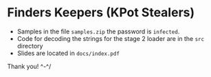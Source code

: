 # Finders Keepers (KPot Stealers)

- Samples in the file `samples.zip` the password is `infected`.
- Code for decoding the strings for the stage 2 loader are in the `src` directory
- Slides are located in `docs/index.pdf`

Thank you! \^-^/
